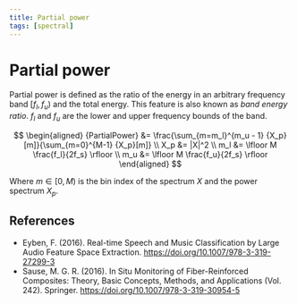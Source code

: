 ```yaml
---
title: Partial power
tags: [spectral]
---
```


# Partial power

Partial power is defined as the ratio of the energy in an arbitrary frequency band $[f_l, f_u)$ and the total energy.
This feature is also known as *band energy ratio*. $f_l$ and $f_u$ are the lower and upper frequency bounds of the band.

$$
\begin{aligned}
{PartialPower} &= \frac{\sum_{m=m_l}^{m_u - 1} {X_p}[m]}{\sum_{m=0}^{M-1} {X_p}[m]} \\
X_p &= |X|^2 \\
m_l &= \lfloor M \frac{f_l}{2f_s} \rfloor \\
m_u &= \lfloor M \frac{f_u}{2f_s} \rfloor
\end{aligned}
$$

Where $m \in [0, M)$ is the bin index of the spectrum $X$ and the power spectrum $X_p$.

## References

- Eyben, F. (2016). Real-time Speech and Music Classification by Large Audio Feature Space Extraction. https://doi.org/10.1007/978-3-319-27299-3
- Sause, M. G. R. (2016). In Situ Monitoring of Fiber-Reinforced Composites: Theory, Basic Concepts, Methods, and Applications (Vol. 242). Springer. https://doi.org/10.1007/978-3-319-30954-5
